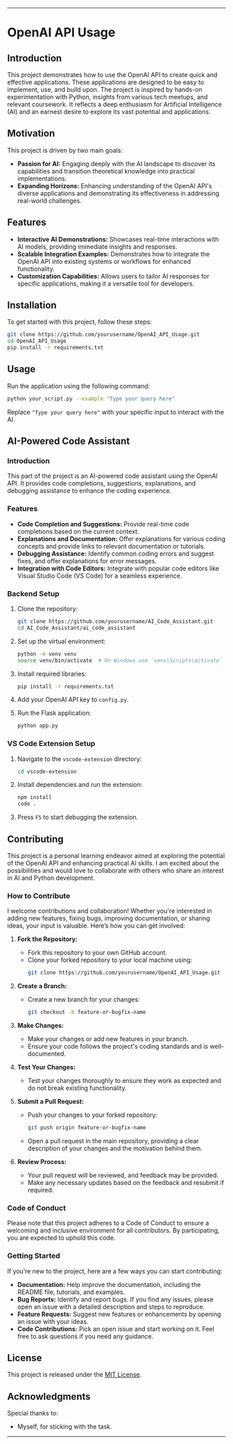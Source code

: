 
---

# OpenAI API Usage

## Introduction
This project demonstrates how to use the OpenAI API to create quick and effective applications. These applications are designed to be easy to implement, use, and build upon. The project is inspired by hands-on experimentation with Python, insights from various tech meetups, and relevant coursework. It reflects a deep enthusiasm for Artificial Intelligence (AI) and an earnest desire to explore its vast potential and applications.

## Motivation

This project is driven by two main goals:

- **Passion for AI:** Engaging deeply with the AI landscape to discover its capabilities and transition theoretical knowledge into practical implementations.
- **Expanding Horizons:** Enhancing understanding of the OpenAI API's diverse applications and demonstrating its effectiveness in addressing real-world challenges.

## Features
- **Interactive AI Demonstrations:** Showcases real-time interactions with AI models, providing immediate insights and responses.
- **Scalable Integration Examples:** Demonstrates how to integrate the OpenAI API into existing systems or workflows for enhanced functionality.
- **Customization Capabilities:** Allows users to tailor AI responses for specific applications, making it a versatile tool for developers.

## Installation
To get started with this project, follow these steps:
```bash
git clone https://github.com/yourusername/OpenAI_API_Usage.git
cd OpenAI_API_Usage
pip install -r requirements.txt
```

## Usage
Run the application using the following command:
```bash
python your_script.py --example "Type your query here"
```
Replace `"Type your query here"` with your specific input to interact with the AI.

## AI-Powered Code Assistant

### Introduction
This part of the project is an AI-powered code assistant using the OpenAI API. It provides code completions, suggestions, explanations, and debugging assistance to enhance the coding experience.

### Features
- **Code Completion and Suggestions:** Provide real-time code completions based on the current context.
- **Explanations and Documentation:** Offer explanations for various coding concepts and provide links to relevant documentation or tutorials.
- **Debugging Assistance:** Identify common coding errors and suggest fixes, and offer explanations for error messages.
- **Integration with Code Editors:** Integrate with popular code editors like Visual Studio Code (VS Code) for a seamless experience.

### Backend Setup
1. Clone the repository:
   ```bash
   git clone https://github.com/yourusername/AI_Code_Assistant.git
   cd AI_Code_Assistant/ai_code_assistant
   ```
2. Set up the virtual environment:
   ```bash
   python -m venv venv
   source venv/bin/activate  # On Windows use `venv\Scripts\activate`
   ```
3. Install required libraries:
   ```bash
   pip install -r requirements.txt
   ```
4. Add your OpenAI API key to `config.py`.

5. Run the Flask application:
   ```bash
   python app.py
   ```

### VS Code Extension Setup
1. Navigate to the `vscode-extension` directory:
   ```bash
   cd vscode-extension
   ```
2. Install dependencies and run the extension:
   ```bash
   npm install
   code .
   ```

3. Press `F5` to start debugging the extension.

## Contributing

This project is a personal learning endeavor aimed at exploring the potential of the OpenAI API and enhancing practical AI skills. I am excited about the possibilities and would love to collaborate with others who share an interest in AI and Python development.

### How to Contribute

I welcome contributions and collaboration! Whether you're interested in adding new features, fixing bugs, improving documentation, or sharing ideas, your input is valuable. Here’s how you can get involved:

1. **Fork the Repository:**
   - Fork this repository to your own GitHub account.
   - Clone your forked repository to your local machine using:
     ```bash
     git clone https://github.com/yourusername/OpenAI_API_Usage.git
     ```

2. **Create a Branch:**
   - Create a new branch for your changes:
     ```bash
     git checkout -b feature-or-bugfix-name
     ```

3. **Make Changes:**
   - Make your changes or add new features in your branch.
   - Ensure your code follows the project's coding standards and is well-documented.

4. **Test Your Changes:**
   - Test your changes thoroughly to ensure they work as expected and do not break existing functionality.

5. **Submit a Pull Request:**
   - Push your changes to your forked repository:
     ```bash
     git push origin feature-or-bugfix-name
     ```
   - Open a pull request in the main repository, providing a clear description of your changes and the motivation behind them.

6. **Review Process:**
   - Your pull request will be reviewed, and feedback may be provided.
   - Make any necessary updates based on the feedback and resubmit if required.

### Code of Conduct

Please note that this project adheres to a Code of Conduct to ensure a welcoming and inclusive environment for all contributors. By participating, you are expected to uphold this code.

### Getting Started

If you’re new to the project, here are a few ways you can start contributing:

- **Documentation:** Help improve the documentation, including the README file, tutorials, and examples.
- **Bug Reports:** Identify and report bugs. If you find any issues, please open an issue with a detailed description and steps to reproduce.
- **Feature Requests:** Suggest new features or enhancements by opening an issue with your ideas.
- **Code Contributions:** Pick an open issue and start working on it. Feel free to ask questions if you need any guidance.

## License
This project is released under the [MIT License](./LICENSE).

## Acknowledgments
Special thanks to:
- Myself, for sticking with the task.

---
